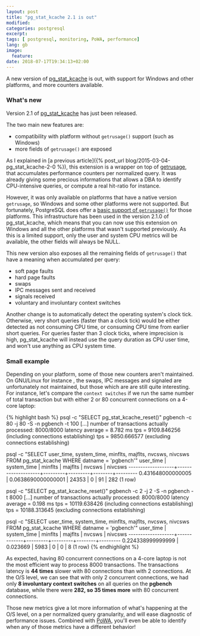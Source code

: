 ```yaml
---
layout: post
title: "pg_stat_kcache 2.1 is out"
modified:
categories: postgresql
excerpt:
tags: [ postgresql, monitoring, PoWA, performance]
lang: gb
image:
  feature:
date: 2018-07-17T19:34:13+02:00
---
```


A new version of [pg_stat_kcache](https://github.com/powa-team/pg_stat_kcache/)
is out, with support for Windows and other platforms, and more counters
available.

### What's new

Version 2.1 of [pg_stat_kcache](https://github.com/powa-team/pg_stat_kcache/)
has just been released.

The two main new features are:

* compatibility with platform without `getrusage()` support (such as Windows)
* more fields of `getrusage()` are exposed

As I explained in [a previous article]({% post_url
blog/2015-03-04-pg_stat_kcache-2-0 %}), this extension is a wrapper on top of
[getrusage](http://man7.org/linux/man-pages/man2/getrusage.2.html), that
accumulates performance counters per normalized query.  It was already giving
some precious informations that allows a DBA to identify CPU-intensive queries,
or compute a real hit-ratio for instance.

However, it was only available on platforms that have a native version
`getrusage`, so Windows and some other platforms were not supported.  But
fortunately, PostgreSQL does offer a [basic support of
`getrusage()`](https://github.com/postgres/postgres/blob/master/src/port/getrusage.c)
for those platforms.  This infrastructure has been used in the version 2.1.0 of
pg\_stat\_kcache, which means that you can now use this extension on Windows
and all the other platforms that wasn't supported previously.  As this is a
limited support, only the user and system CPU metrics will be available, the
other fields will always be NULL.

This new version also exposes all the remaining fields of `getrusage()` that
have a meaning when accumulated per query:

* soft page faults
* hard page faults
* swaps
* IPC messages sent and received
* signals received
* voluntary and involuntary context switches

Another change is to automatically detect the operating system's clock tick.
Otherwise, very short queries (faster than a clock tick) would be either
detected as not consuming CPU time, or consuming CPU time from earlier short
queries.  For queries faster than 3 clock ticks, where imprecision is high,
pg\_stat\_kcache will instead use the query duration as CPU user time, and
won't use anything as CPU system time.

### Small example

Depending on your platform, some of those new counters aren't maintained.  On
GNU/Linux for instance , the swaps, IPC messages and signaled are unfortunately
not maintained, but those which are are still quite interesting.  For instance,
let's compare the `context switches` if we run the same number of total
transaction but with either 2 or 80 concurrent connections on a 4-core laptop:

{% highlight bash %}
psql -c "SELECT pg_stat_kcache_reset()"
pgbench -c 80 -j 80 -S -n pgbench -t 100
[...]
number of transactions actually processed: 8000/8000
latency average = 8.782 ms
tps = 9109.846256 (including connections establishing)
tps = 9850.666577 (excluding connections establishing)

psql -c "SELECT user_time, system_time, minflts, majflts, nvcsws, nivcsws FROM pg_stat_kcache WHERE datname = 'pgbench'"
     user_time     |    system_time     | minflts | majflts | nvcsws | nivcsws
-------------------+--------------------+---------+---------+--------+---------
 0.431648000000005 | 0.0638690000000001 |   24353 |       0 |     91 |     282
(1 row)

psql -c "SELECT pg_stat_kcache_reset()"
pgbench -c 2 -j 2 -S -n pgbench -t 8000
[...]
number of transactions actually processed: 8000/8000
latency average = 0.198 ms
tps = 10119.638426 (including connections establishing)
tps = 10188.313645 (excluding connections establishing)

psql -c "SELECT user_time, system_time, minflts, majflts, nvcsws, nivcsws FROM pg_stat_kcache WHERE datname = 'pgbench'"
     user_time     | system_time | minflts | majflts | nvcsws | nivcsws 
-------------------+-------------+---------+---------+--------+---------
 0.224338999999999 |    0.023669 |    5983 |       0 |      0 |       8
(1 row)
{% endhighlight %}

As expected, having 80 concurrent connections on a 4-core laptop is not the
most efficient way to process 8000 transactions.  The transactions latency is
**44 times** slower with 80 connections than with 2 connections.  At the O/S
level, we can see that with only 2 concurrent connections, we had only **8
involuntary context switches** on all queries on the **pgbench** database,
while there were **282, so 35 times more** with 80 concurrent connections.

Those new metrics give a lot more information of what's happening at the O/S
level, on a per normalized query granularity, and will ease diagnostic of
performance issues.  Combined with [PoWA](https://powa.readthedocs.io/), you'll
even be able to identify when any of those metrics have a different behavior!
